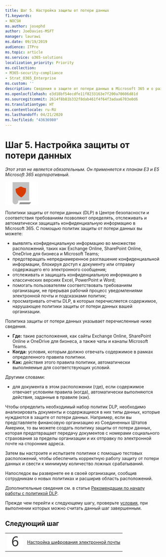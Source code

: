 ```yaml
---
title: Шаг 5. Настройка защиты от потери данных
f1.keywords:
- NOCSH
ms.author: josephd
author: JoeDavies-MSFT
manager: laurawi
ms.date: 09/19/2019
audience: ITPro
ms.topic: article
ms.service: o365-solutions
localization_priority: Priority
ms.collection:
- M365-security-compliance
- Strat_O365_Enterprise
ms.custom: ''
description: Сведения о защите от потери данных в Microsoft 365 и о развертывании этой защиты.
ms.openlocfilehash: e3d18bf54ecdfe11f8233163e7f200a70606d81d
ms.sourcegitcommit: 2614f8b81b332f8dab461f4f64f3adaa6703e0d6
ms.translationtype: HT
ms.contentlocale: ru-RU
ms.lasthandoff: 04/21/2020
ms.locfileid: "43636980"
---
```

# <a name="step-5-configure-data-loss-prevention"></a>Шаг 5. Настройка защиты от потери данных

*Этот этап не является обязательным. Он применяется к планам E3 и E5 Microsoft 365 корпоративный.*

![Этап 6. Защита данных](../media/deploy-foundation-infrastructure/infoprotection_icon-small.png)

Политики защиты от потери данных (DLP) в Центре безопасности и соответствия требованиям позволяют определять, отслеживать и автоматически защищать конфиденциальную информацию в Microsoft 365. С помощью политик защиты от потери данных вы можете:

- выявлять конфиденциальную информацию во множестве расположений, таких как Exchange Online, SharePoint Online, OneDrive для бизнеса и Microsoft Teams;
- предотвращать непреднамеренное разглашение конфиденциальной информации, блокируя доступ к документу или отправку содержащего его электронного сообщения;
- отслеживать и защищать конфиденциальную информацию в классических версиях Excel, PowerPoint и Word;
- помогать пользователям соответствовать требованиям организации, не прерывая рабочий процесс уведомлениями электронной почты и подсказками политик; 
- просматривать отчеты DLP, в которых перечисляется содержимое, нарушающее политики защиты от потери данных вашей организации.

Политика защиты от потери данных указывает перечисленные ниже сведения.

- **Где:** такие расположения, как сайты Exchange Online, SharePoint Online и OneDrive для бизнеса, а также чаты и каналы Microsoft Teams.
- **Когда:** условия, которым должно отвечать содержимое в рамках определенного правила политики.
- **Как:** действия этого правила политики, автоматически выполняемые для соответствующих условий.

Другими словами:

- для документа в этом расположении (где), если содержимое отвечает условиям правила (когда), автоматически выполняются действия, заданные в правиле (как).

Чтобы определить необходимый набор политик DLP, необходимо анализировать документы и содержащиеся в них типы данных, которые нуждаются в защите от потери данных. Например, если вы представляете финансовую организацию из Соединенных Штатов Америки, то вы можете создать политику защиты от потери данных, которая предотвращает передачу документов с номерами социального страхования за пределы организации и их отправку по электронной почте на сторонние адреса.

Затем вы настроите и испытаете политики с помощью тестовых расположений, чтобы обеспечить корректную работу защиту от потери данных и свести к минимуму количество ложных срабатываний.

Напоследок вы развернете ее в своей организации, сообщив сотрудникам о новых политиках и расширив область расположений.

Дополнительные сведения см. в статье [Рекомендации по началу работы с политикой DLP](https://docs.microsoft.com/office365/securitycompliance/get-started-with-dlp-policy-recommendations).

Прежде чем перейти к следующему шагу, проверьте [условия](infoprotect-exit-criteria.md#crit-infoprotect-step5), при выполнении которых можно считать данный шаг завершенным.

## <a name="next-step"></a>Следующий шаг

|||
|:-------|:-----|
|![Шаг 6](../media/stepnumbers/Step6.png)|[Настройка шифрования электронной почты](infoprotect-email-encryption.md)|


